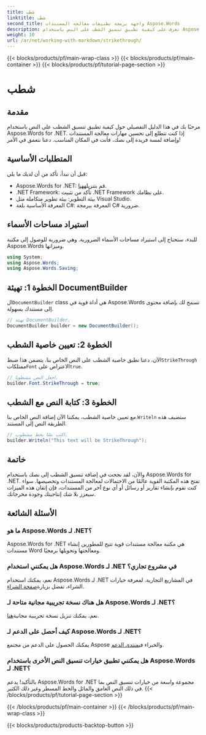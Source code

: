 ```yaml
---
title: شطب
linktitle: شطب
second_title: واجهة برمجة تطبيقات معالجة المستندات Aspose.Words
description: تعرف على كيفية تطبيق تنسيق الشطب على النص باستخدام Aspose.Words for .NET من خلال دليلنا خطوة بخطوة. قم بتحسين مهاراتك في معالجة المستندات.
weight: 10
url: /ar/net/working-with-markdown/strikethrough/
---
```


{{< blocks/products/pf/main-wrap-class >}}
{{< blocks/products/pf/main-container >}}
{{< blocks/products/pf/tutorial-page-section >}}

# شطب

## مقدمة

مرحبًا بك في هذا الدليل التفصيلي حول كيفية تطبيق تنسيق الشطب على النص باستخدام Aspose.Words for .NET. إذا كنت تتطلع إلى تحسين مهارات معالجة المستندات وإضافة لمسة فريدة إلى نصك، فأنت في المكان المناسب. دعنا نتعمق في الأمر!

## المتطلبات الأساسية

قبل أن نبدأ، تأكد من أن لديك ما يلي:

-  Aspose.Words for .NET: قم بتنزيله[هنا](https://releases.aspose.com/words/net/).
- .NET Framework: تأكد من تثبيت .NET Framework على نظامك.
- بيئة التطوير: بيئة تطوير متكاملة مثل Visual Studio.
- المعرفة الأساسية بلغة C#: المعرفة ببرمجة C# ضرورية.

## استيراد مساحات الأسماء

للبدء، ستحتاج إلى استيراد مساحات الأسماء الضرورية. وهي ضرورية للوصول إلى مكتبة Aspose.Words وميزاتها.

```csharp
using System;
using Aspose.Words;
using Aspose.Words.Saving;
```

## الخطوة 1: تهيئة DocumentBuilder

 ال`DocumentBuilder` class هي أداة قوية في Aspose.Words تسمح لك بإضافة محتوى إلى مستندك بسهولة.

```csharp
// تهيئة DocumentBuilder.
DocumentBuilder builder = new DocumentBuilder();
```

## الخطوة 2: تعيين خاصية الشطب

الآن، دعنا نطبق خاصية الشطب على النص الخاص بنا. يتضمن هذا ضبط`StrikeThrough` ممتلكات`Font` الاعتراض على`true`.

```csharp
// اجعل النص مشطوبا.
builder.Font.StrikeThrough = true;
```

## الخطوة 3: كتابة النص مع الشطب

 مع تعيين خاصية الشطب، يمكننا الآن إضافة النص الخاص بنا.`Writeln` ستضيف هذه الطريقة النص إلى المستند.

```csharp
// اكتب نصًا بخط مشطوب.
builder.Writeln("This text will be StrikeThrough");
```

## خاتمة

والآن، لقد نجحت في إضافة تنسيق الشطب إلى نصك باستخدام Aspose.Words for .NET. تفتح هذه المكتبة القوية عالمًا من الاحتمالات لمعالجة المستندات وتخصيصها. سواء كنت تقوم بإنشاء تقارير أو رسائل أو أي نوع آخر من المستندات، فإن إتقان هذه الميزات سيعزز بلا شك إنتاجيتك وجودة مخرجاتك.

## الأسئلة الشائعة

### ما هو Aspose.Words لـ .NET؟
Aspose.Words for .NET هي مكتبة معالجة مستندات قوية تتيح للمطورين إنشاء مستندات Word ومعالجتها وتحويلها برمجيًا.

### هل يمكنني استخدام Aspose.Words لـ .NET في مشروع تجاري؟
 نعم، يمكنك استخدام Aspose.Words لـ .NET في المشاريع التجارية. لمعرفة خيارات الشراء، تفضل بزيارة[صفحة الشراء](https://purchase.aspose.com/buy).

### هل هناك نسخة تجريبية مجانية متاحة لـ Aspose.Words لـ .NET؟
 نعم، يمكنك تنزيل نسخة تجريبية مجانية[هنا](https://releases.aspose.com/).

### كيف أحصل على الدعم لـ Aspose.Words لـ .NET؟
يمكنك الحصول على الدعم من مجتمع Aspose والخبراء في[منتدى الدعم](https://forum.aspose.com/c/words/8).

### هل يمكنني تطبيق خيارات تنسيق النص الأخرى باستخدام Aspose.Words لـ .NET؟
بالتأكيد! يدعم Aspose.Words for .NET مجموعة واسعة من خيارات تنسيق النص بما في ذلك النص الغامق والمائل والخط المسطر وغير ذلك الكثير.
{{< /blocks/products/pf/tutorial-page-section >}}

{{< /blocks/products/pf/main-container >}}
{{< /blocks/products/pf/main-wrap-class >}}

{{< blocks/products/products-backtop-button >}}
